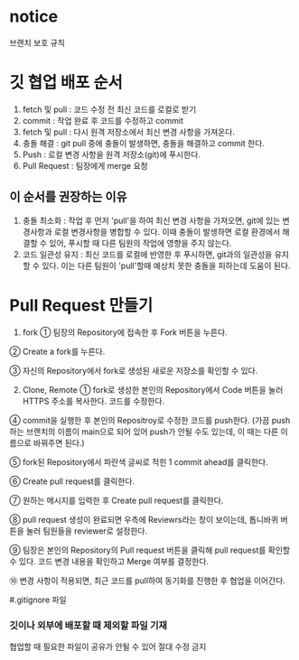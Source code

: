 # notice
브랜치 보호 규칙

# 깃 협업 배포 순서
1. fetch 및 pull : 코드 수정 전 최신 코드를 로컬로 받기
2. commit : 작업 완료 후 코드를 수정하고 commit
3. fetch 및 pull : 다시 원격 저장소에서 최신 변경 사항을 가져온다.
4. 충돌 해결 : git pull 중에 충돌이 발생하면, 충돌을 해결하고 commit 한다.
5. Push : 로컬 변경 사항을 원격 저장소(git)에 푸시한다.
6. Pull Request : 팀장에게 merge 요청 

## 이 순서를 권장하는 이유
1. 충돌 최소화 : 작업 후 먼저 'pull'을 하여 최신 변경 사항을 가져오면, git에 있는 변경사항과 로컬 변경사항을 병합할 수 있다.
                이때 충돌이 발생하면 로컬 환경에서 해결할 수 있어, 푸시할 때 다른 팀원의 작업에 영향을 주지 않는다.
2. 코드 일관성 유지 : 최신 코드를 로컬에 반영한 후 푸시하면, git과의 일관성을 유지할 수 있다.
                     이는 다른 팀원이 'pull'할때 예상치 못한 충돌을 피하는데 도움이 된다. 

# Pull Request 만들기
1) fork
① 팀장의 Repository에 접속한 후 Fork 버튼을 누른다.
 
② Create a fork를 누른다.
 
③ 자신의 Repository에서 fork로 생성된 새로운 저장소를 확인할 수 있다.
 
2) Clone, Remote
① fork로 생성한 본인의 Repository에서 Code 버튼을 눌러 HTTPS 주소를 복사한다.
코드를 수정한다.

④ commit을 실행한 후 본인의 Repositroy로 수정한 코드를 push한다. (가끔 push 하는 브랜치의 이름이 main으로 되어 있어 push가 안될 수도 있는데, 이 때는 다른 이름으로 바꿔주면 된다.)
 
⑤ fork된 Repository에서 파란색 글씨로 적힌 1 commit ahead를 클릭한다.
 
⑥ Create pull request를 클릭한다.
 
⑦ 원하는 메시지를 입력한 후 Create pull request를 클릭한다.
 
⑧ pull request 생성이 완료되면 우측에 Reviewrs라는 창이 보이는데, 톱니바퀴 버튼을 눌러 팀원들을 reviewer로 설정한다.
 
⑨ 팀장은 본인의 Repository의 Pull request 버튼을 클릭해 pull request를 확인할 수 있다. 코드 변경 내용을 확인하고 Merge 여부를 결정한다.
 
⑩ 변경 사항이 적용되면, 최근 코드를 pull하여 동기화를 진행한 후 협업을 이어간다.

#.gitignore 파일
### 깃이나 외부에 배포할 때 제외할 파일 기재
협업할 때 필요한 파일이 공유가 안될 수 있어 절대 수정 금지

